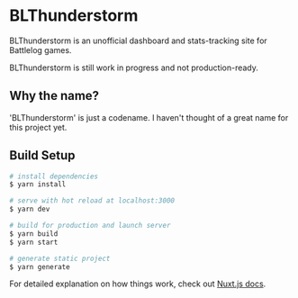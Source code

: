 # BLThunderstorm
BLThunderstorm is an unofficial dashboard and stats-tracking site for Battlelog games.

BLThunderstorm is still work in progress and not production-ready.

## Why the name?
'BLThunderstorm' is just a codename. I haven't thought of a great name for this project yet.

## Build Setup

```bash
# install dependencies
$ yarn install

# serve with hot reload at localhost:3000
$ yarn dev

# build for production and launch server
$ yarn build
$ yarn start

# generate static project
$ yarn generate
```

For detailed explanation on how things work, check out [Nuxt.js docs](https://nuxtjs.org).
